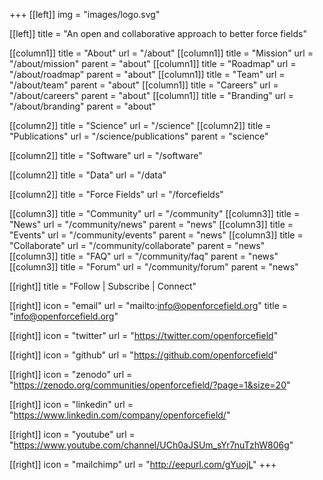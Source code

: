 +++
[[left]]
  img = "images/logo.svg"

[[left]]
  title = "An open and collaborative approach to better force fields"

[[column1]]
  title = "About"
  url = "/about"
  [[column1]]
    title = "Mission"
    url = "/about/mission"
    parent = "about"
  [[column1]]
    title = "Roadmap"
    url = "/about/roadmap"
    parent = "about"
  [[column1]]
    title = "Team"
    url = "/about/team"
    parent = "about"
  [[column1]]
    title = "Careers"
    url = "/about/careers"
    parent = "about"
  [[column1]]
    title = "Branding"
    url = "/about/branding"
    parent = "about"

[[column2]]
  title = "Science"
  url = "/science"
  [[column2]]
    title = "Publications"
    url = "/science/publications"
    parent = "science"

[[column2]]
  title = "Software"
  url = "/software"

[[column2]]
  title = "Data"
  url = "/data"

[[column2]]
  title = "Force Fields"
  url = "/forcefields"

[[column3]]
  title = "Community"
  url = "/community"
  [[column3]]
    title = "News"
    url = "/community/news"
    parent = "news"
  [[column3]]
    title = "Events"
    url = "/community/events"
    parent = "news"
  [[column3]]
    title = "Collaborate"
    url = "/community/collaborate"
    parent = "news"  
  [[column3]]
    title = "FAQ"
    url = "/community/faq"
    parent = "news"  
  [[column3]]
    title = "Forum"
    url = "/community/forum"
    parent = "news"

[[right]]
  title = "Follow | Subscribe | Connect"

[[right]]
  icon = "email"
  url = "mailto:info@openforcefield.org"
  title = "info@openforcefield.org"

[[right]]
  icon = "twitter"
  url = "https://twitter.com/openforcefield"

[[right]]
  icon = "github"
  url = "https://github.com/openforcefield"

[[right]]
  icon = "zenodo"
  url = "https://zenodo.org/communities/openforcefield/?page=1&size=20"

[[right]]
  icon = "linkedin"
  url = "https://www.linkedin.com/company/openforcefield/"

[[right]]
  icon = "youtube"
  url = "https://www.youtube.com/channel/UCh0aJSUm_sYr7nuTzhW806g"

[[right]]
  icon = "mailchimp"
  url = "http://eepurl.com/gYuojL"
+++
